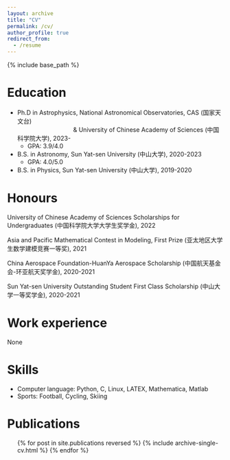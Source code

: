 ```yaml
---
layout: archive
title: "CV"
permalink: /cv/
author_profile: true
redirect_from:
  - /resume
---
```


{% include base_path %}

Education
======
* Ph.D in Astrophysics, National Astronomical Observatories, CAS (国家天文台)     
&emsp;&emsp;&emsp;&emsp;&emsp;&emsp;&emsp;&emsp;&emsp;&nbsp;& University of Chinese Academy of Sciences (中国科学院大学), 2023-
  * GPA: 3.9/4.0 
* B.S. in Astronomy, Sun Yat-sen University (中山大学), 2020-2023
  * GPA: 4.0/5.0   
* B.S. in Physics, Sun Yat-sen University (中山大学), 2019-2020

Honours
======
University of Chinese Academy of Sciences Scholarships for Undergraduates (中国科学院大学大学生奖学金), 2022

Asia and Pacific Mathematical Contest in Modeling, First Prize (亚太地区大学生数学建模竞赛一等奖), 2021

China Aerospace Foundation-HuanYa Aerospace Scholarship (中国航天基金会-环亚航天奖学金), 2020-2021

Sun Yat-sen University Outstanding Student First Class Scholarship (中山大学一等奖学金), 2020-2021

  
Work experience
======
None
  
Skills
======
* Computer language: Python, C, Linux, LATEX, Mathematica, Matlab
* Sports: Football, Cycling, Skiing

Publications
======
  <ul>{% for post in site.publications reversed %}
    {% include archive-single-cv.html %}
  {% endfor %}</ul>
  
